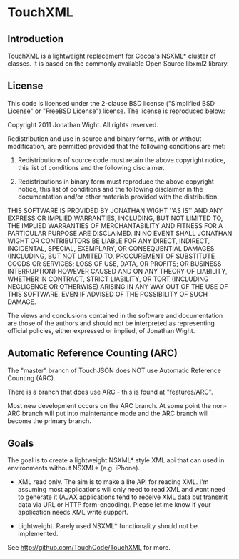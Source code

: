 # TouchXML

## Introduction

TouchXML is a lightweight replacement for Cocoa's NSXML* cluster of
classes. It is based on the commonly available Open Source libxml2
library.

## License

This code is licensed under the 2-clause BSD license ("Simplified BSD License" or "FreeBSD License")
license. The license is reproduced below:

Copyright 2011 Jonathan Wight. All rights reserved.

Redistribution and use in source and binary forms, with or without modification, are
permitted provided that the following conditions are met:

   1. Redistributions of source code must retain the above copyright notice, this list of
      conditions and the following disclaimer.

   2. Redistributions in binary form must reproduce the above copyright notice, this list
      of conditions and the following disclaimer in the documentation and/or other materials
      provided with the distribution.

THIS SOFTWARE IS PROVIDED BY JONATHAN WIGHT ''AS IS'' AND ANY EXPRESS OR IMPLIED
WARRANTIES, INCLUDING, BUT NOT LIMITED TO, THE IMPLIED WARRANTIES OF MERCHANTABILITY AND
FITNESS FOR A PARTICULAR PURPOSE ARE DISCLAIMED. IN NO EVENT SHALL JONATHAN WIGHT OR
CONTRIBUTORS BE LIABLE FOR ANY DIRECT, INDIRECT, INCIDENTAL, SPECIAL, EXEMPLARY, OR
CONSEQUENTIAL DAMAGES (INCLUDING, BUT NOT LIMITED TO, PROCUREMENT OF SUBSTITUTE GOODS OR
SERVICES; LOSS OF USE, DATA, OR PROFITS; OR BUSINESS INTERRUPTION) HOWEVER CAUSED AND ON
ANY THEORY OF LIABILITY, WHETHER IN CONTRACT, STRICT LIABILITY, OR TORT (INCLUDING
NEGLIGENCE OR OTHERWISE) ARISING IN ANY WAY OUT OF THE USE OF THIS SOFTWARE, EVEN IF
ADVISED OF THE POSSIBILITY OF SUCH DAMAGE.

The views and conclusions contained in the software and documentation are those of the
authors and should not be interpreted as representing official policies, either expressed
or implied, of Jonathan Wight.

## Automatic Reference Counting (ARC)

The "master" branch of TouchJSON does NOT use Automatic Reference Counting (ARC).

There is a branch that does use ARC - this is found at "features/ARC".

Most new development occurs on the ARC branch. At some point the non-ARC branch will put into
maintenance mode and the ARC branch will become the primary branch.

## Goals

The goal is to create a lightweight  NSXML* style XML api that can used
in environments without NSXML* (e.g. iPhone).

* XML read only. The aim is to make a lite API for reading XML. I'm
assuming most applications will only need to read XML and wont need to
generate it (AJAX applications tend to receive XML data but transmit
data via URL or HTTP form-encoding). Please let me know if your
application needs XML write support.

* Lightweight. Rarely used NSXML* functionality should not be
implemented.

See http://github.com/TouchCode/TouchXML for more.
